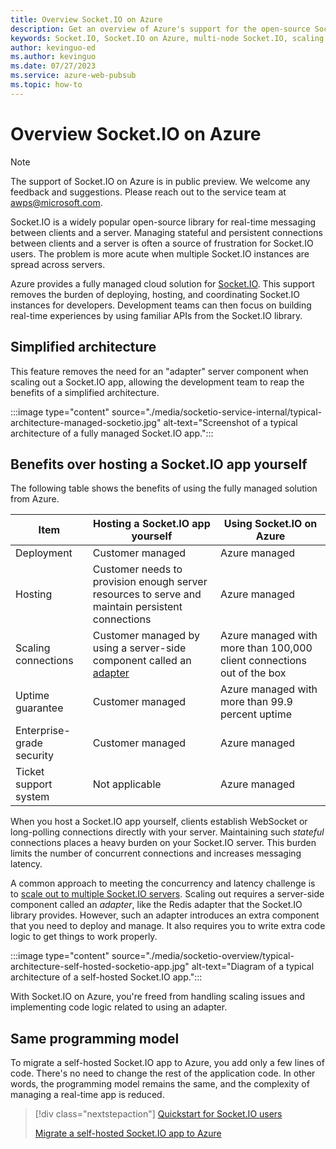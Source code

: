 ```yaml
---
title: Overview Socket.IO on Azure
description: Get an overview of Azure's support for the open-source Socket.IO library.
keywords: Socket.IO, Socket.IO on Azure, multi-node Socket.IO, scaling Socket.IO
author: kevinguo-ed
ms.author: kevinguo
ms.date: 07/27/2023
ms.service: azure-web-pubsub
ms.topic: how-to
---
```


# Overview Socket.IO on Azure

> [!NOTE]
> The support of Socket.IO on Azure is in public preview. We welcome any feedback and suggestions. Please reach out to the service team at awps@microsoft.com.

Socket.IO is a widely popular open-source library for real-time messaging between clients and a server. Managing stateful and persistent connections between clients and a server is often a source of frustration for Socket.IO users. The problem is more acute when multiple Socket.IO instances are spread across servers. 

Azure provides a fully managed cloud solution for [Socket.IO](https://socket.io/). This support removes the burden of deploying, hosting, and coordinating Socket.IO instances for developers. Development teams can then focus on building real-time experiences by using familiar APIs from the Socket.IO library.

## Simplified architecture
This feature removes the need for an "adapter" server component when scaling out a Socket.IO app, allowing the development team to reap the benefits of a simplified architecture.

:::image type="content" source="./media/socketio-service-internal/typical-architecture-managed-socketio.jpg" alt-text="Screenshot of a typical architecture of a fully managed Socket.IO app.":::

## Benefits over hosting a Socket.IO app yourself

The following table shows the benefits of using the fully managed solution from Azure.

| Item | Hosting a Socket.IO app yourself | Using Socket.IO on Azure|
|------------|------------|------------|
| Deployment | Customer managed | Azure managed |
| Hosting | Customer needs to provision enough server resources to serve and maintain persistent connections | Azure managed |
| Scaling connections | Customer managed by using a server-side component called an [adapter](https://socket.io/docs/v4/adapter/) | Azure managed with more than 100,000 client connections out of the box |
| Uptime guarantee | Customer managed | Azure managed with more than 99.9 percent uptime |
| Enterprise-grade security | Customer managed | Azure managed |
| Ticket support system | Not applicable | Azure managed |

When you host a Socket.IO app yourself, clients establish WebSocket or long-polling connections directly with your server. Maintaining such *stateful* connections places a heavy burden on your Socket.IO server. This burden limits the number of concurrent connections and increases messaging latency.

A common approach to meeting the concurrency and latency challenge is to [scale out to multiple Socket.IO servers](https://socket.io/docs/v4/adapter/). Scaling out requires a server-side component called an *adapter*, like the Redis adapter that the Socket.IO library provides. However, such an adapter introduces an extra component that you need to deploy and manage. It also requires you to write extra code logic to get things to work properly.

:::image type="content" source="./media/socketio-overview/typical-architecture-self-hosted-socketio-app.jpg" alt-text="Diagram of a typical architecture of a self-hosted Socket.IO app.":::

With Socket.IO on Azure, you're freed from handling scaling issues and implementing code logic related to using an adapter.

## Same programming model

To migrate a self-hosted Socket.IO app to Azure, you add only a few lines of code. There's no need to change the rest of the application code. In other words, the programming model remains the same, and the complexity of managing a real-time app is reduced.

> [!div class="nextstepaction"]
> [Quickstart for Socket.IO users](./socketio-quickstart.md)
>
> [Migrate a self-hosted Socket.IO app to Azure](./socketio-migrate-from-self-hosted.md)
